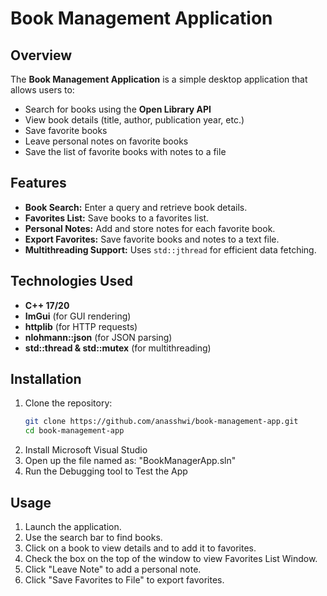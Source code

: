 # Book Management Application

## Overview
The **Book Management Application** is a simple desktop application that allows users to:
- Search for books using the **Open Library API**
- View book details (title, author, publication year, etc.)
- Save favorite books
- Leave personal notes on favorite books
- Save the list of favorite books with notes to a file

## Features
- **Book Search:** Enter a query and retrieve book details.
- **Favorites List:** Save books to a favorites list.
- **Personal Notes:** Add and store notes for each favorite book.
- **Export Favorites:** Save favorite books and notes to a text file.
- **Multithreading Support:** Uses `std::jthread` for efficient data fetching.

## Technologies Used
- **C++ 17/20**
- **ImGui** (for GUI rendering)
- **httplib** (for HTTP requests)
- **nlohmann::json** (for JSON parsing)
- **std::thread & std::mutex** (for multithreading)

## Installation
1. Clone the repository:
   ```sh
   git clone https://github.com/anasshwi/book-management-app.git
   cd book-management-app
   ```
2. Install Microsoft Visual Studio
3. Open up the file named as: "BookManagerApp.sln"
4. Run the Debugging tool to Test the App
   

## Usage
1. Launch the application.
2. Use the search bar to find books.
3. Click on a book to view details and to add it to favorites.
4. Check the box on the top of the window to view Favorites List Window.
5. Click "Leave Note" to add a personal note.
6. Click "Save Favorites to File" to export favorites.

